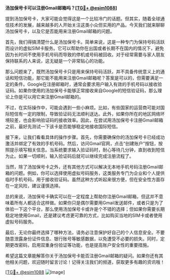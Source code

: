 **汤加保号卡可以注册Gmail邮箱吗？[[TG💪+ @esim1088](https://t.me/s/esim1088)]**

提到汤加保号卡，大家可能会觉得这是一个比较冷门的话题。但其实，随着全球通信技术的发展，越来越多的人开始关注这类小众但实用的产品。今天我们就来聊聊汤加保号卡，以及它是否能用来注册Gmail邮箱的问题。

首先，我们得搞清楚什么是汤加保号卡。简单来说，这是一种专门为保持号码活跃而设计的虚拟SIM卡服务。它可以帮助你在出国或者长期不在国内的情况下，避免因为长时间不使用手机号码而导致的停机或号码被回收。对于经常需要与家人朋友保持联系的人来说，这无疑是一个非常贴心的功能。

那么问题来了，既然汤加保号卡只是用来保持号码活跃，并不具备传统意义上的通话和短信功能，那它能不能用来注册Gmail邮箱呢？答案是可以的，但需要满足一定的条件。Google在注册邮箱时，通常会要求用户输入有效的手机号码以接收验证码。如果你使用的汤加保号卡能够正常接收来自Google的短信验证码，那么理论上你是可以用它来注册Gmail邮箱的。

不过，在实际操作中，可能会遇到一些小麻烦。比如，有些国家的运营商可能对国际短信有一定的限制，导致验证码无法顺利送达。此外，如果你所在的地区网络环境较差，也会影响验证码的接收效率。因此，在尝试用汤加保号卡注册Gmail邮箱之前，最好先测试一下该卡是否能够稳定地接收国际短信。

接下来，让我们看看具体的操作步骤。首先，你需要确保你的汤加保号卡已经成功激活并绑定了有效的手机号码。然后，访问Gmail官网，点击“创建账户”按钮，按照提示填写相关信息。当系统要求输入验证码时，耐心等待几分钟，直到收到短信为止。如果一切顺利，输入验证码后就可以继续完成注册流程了。

当然，除了汤加保号卡之外，还有其他方式可以解决无本地手机号码注册Gmail邮箱的问题。例如，你可以选择使用虚拟号码服务，这类服务专门为企业和个人提供临时手机号码，用于接收验证码。虽然这种方式听起来很方便，但在安全性方面存在一定风险，建议谨慎选择。

总的来说，汤加保号卡确实可以在一定程度上帮助你注册Gmail邮箱，但这并不意味着所有人都适合这样做。如果你只是偶尔需要用Gmail发送邮件，或者只是为了体验一下这个平台，那么使用汤加保号卡或许是个不错的选择；但如果你需要长期稳定地使用Gmail，还是建议考虑更可靠的方式，比如购买当地的SIM卡或者使用虚拟号码服务。

最后，无论你最终选择了哪种方法，请务必注意保护好自己的个人信息安全。不要随意泄露身份证件信息、银行账号等敏感数据，以免遭受不必要的损失。同时，定期更改密码，启用双重身份验证等功能，也是提高账户安全性的重要措施。

希望这篇文章能解答你关于汤加保号卡能否注册Gmail邮箱的疑问。如果你还有其他相关问题，欢迎随时留言讨论！记得关注我们的频道，获取更多有趣的资讯哦！

[[TG💪+ @esim1088](https://t.me/s/esim1088) ![Image](https://i.postimg.cc/4NQfJmqS/Snipaste-2025-05-13-00-14-12.png)]